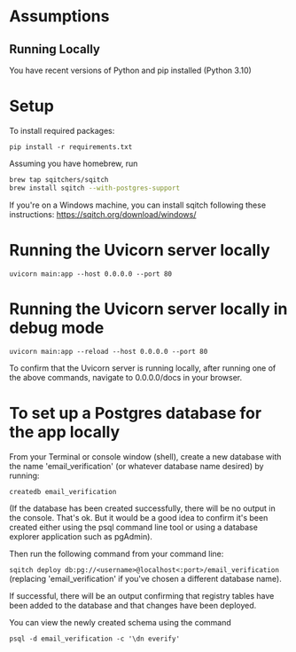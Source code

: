 # Assumptions

## Running Locally

You have recent versions of Python and pip installed (Python 3.10)

# Setup

To install required packages:

`pip install -r requirements.txt`

Assuming you have homebrew, run

```bash
brew tap sqitchers/sqitch
brew install sqitch --with-postgres-support
```

If you're on a Windows machine, you can install sqitch following these instructions: https://sqitch.org/download/windows/ 

# Running the Uvicorn server locally

`uvicorn main:app --host 0.0.0.0 --port 80`

# Running the Uvicorn server locally in debug mode

`uvicorn main:app --reload --host 0.0.0.0 --port 80`

To confirm that the Uvicorn server is running locally, after running one of the above commands, navigate to 0.0.0.0/docs in your browser.

# To set up a Postgres database for the app locally

From your Terminal or console window (shell), create a new database with the name 'email_verification' (or whatever database name desired) by running:

`createdb email_verification`

(If the database has been created successfully, there will be no output in the console. That's ok. But it would be a good idea to confirm it's been created either using the psql command line tool or using a database explorer application such as pgAdmin).

Then run the following command from your command line:

`sqitch deploy db:pg://<username>@localhost<:port>/email_verification` (replacing 'email_verification' if you've chosen a different database name).

If successful, there will be an output confirming that registry tables have been added to the database and that changes have been deployed.

You can view the newly created schema using the command

`psql -d email_verification -c '\dn everify'`